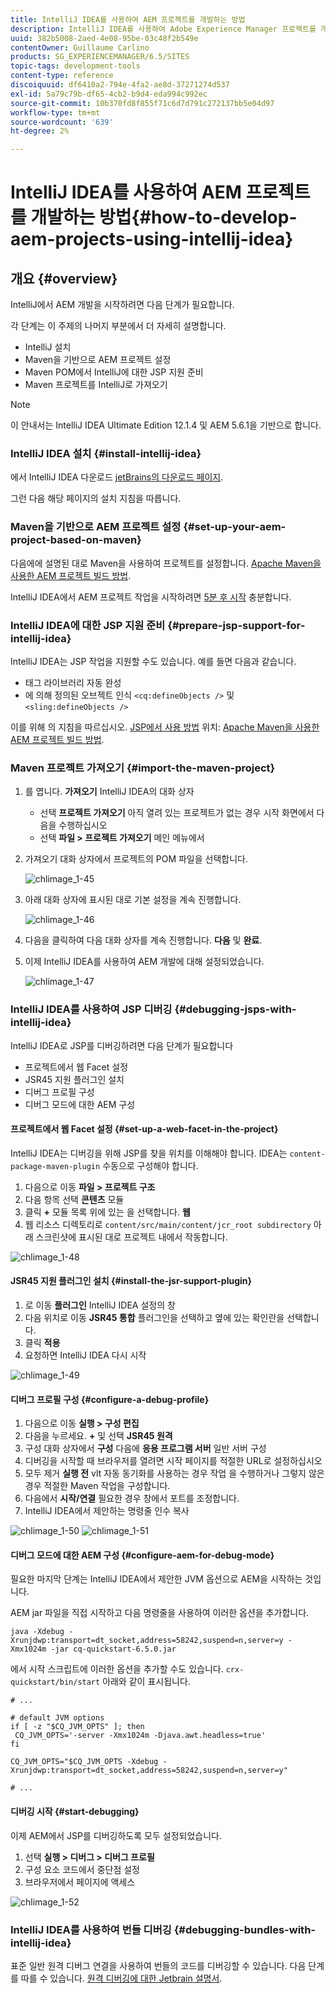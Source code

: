 ```yaml
---
title: IntelliJ IDEA를 사용하여 AEM 프로젝트를 개발하는 방법
description: IntelliJ IDEA를 사용하여 Adobe Experience Manager 프로젝트를 개발하는 방법에 대해 알아봅니다.
uuid: 382b5008-2aed-4e08-95be-03c48f2b549e
contentOwner: Guillaume Carlino
products: SG_EXPERIENCEMANAGER/6.5/SITES
topic-tags: development-tools
content-type: reference
discoiquuid: df6410a2-794e-4fa2-ae8d-37271274d537
exl-id: 5a79c79b-df65-4cb2-b9d4-eda994c992ec
source-git-commit: 10b370fd8f855f71c6d7d791c272137bb5e04d97
workflow-type: tm+mt
source-wordcount: '639'
ht-degree: 2%

---
```


# IntelliJ IDEA를 사용하여 AEM 프로젝트를 개발하는 방법{#how-to-develop-aem-projects-using-intellij-idea}

## 개요 {#overview}

IntelliJ에서 AEM 개발을 시작하려면 다음 단계가 필요합니다.

각 단계는 이 주제의 나머지 부분에서 더 자세히 설명합니다.

* IntelliJ 설치
* Maven을 기반으로 AEM 프로젝트 설정
* Maven POM에서 IntelliJ에 대한 JSP 지원 준비
* Maven 프로젝트를 IntelliJ로 가져오기

>[!NOTE]
>
>이 안내서는 IntelliJ IDEA Ultimate Edition 12.1.4 및 AEM 5.6.1을 기반으로 합니다.

### IntelliJ IDEA 설치 {#install-intellij-idea}

에서 IntelliJ IDEA 다운로드 [jetBrains의 다운로드 페이지](https://www.jetbrains.com/idea/download/).

그런 다음 해당 페이지의 설치 지침을 따릅니다.

### Maven을 기반으로 AEM 프로젝트 설정 {#set-up-your-aem-project-based-on-maven}

다음에에 설명된 대로 Maven을 사용하여 프로젝트를 설정합니다. [Apache Maven을 사용한 AEM 프로젝트 빌드 방법](/help/sites-developing/ht-projects-maven.md).

IntelliJ IDEA에서 AEM 프로젝트 작업을 시작하려면 [5분 후 시작](https://maven.apache.org/guides/getting-started/maven-in-five-minutes.html) 충분합니다.

### IntelliJ IDEA에 대한 JSP 지원 준비 {#prepare-jsp-support-for-intellij-idea}

IntelliJ IDEA는 JSP 작업을 지원할 수도 있습니다. 예를 들면 다음과 같습니다.

* 태그 라이브러리 자동 완성
* 에 의해 정의된 오브젝트 인식 `<cq:defineObjects />` 및 `<sling:defineObjects />`

이를 위해 의 지침을 따르십시오. [JSP에서 사용 방법](/help/sites-developing/ht-projects-maven.md#how-to-work-with-jsps) 위치: [Apache Maven을 사용한 AEM 프로젝트 빌드 방법](/help/sites-developing/ht-projects-maven.md).

### Maven 프로젝트 가져오기 {#import-the-maven-project}

1. 를 엽니다. **가져오기** IntelliJ IDEA의 대화 상자

   * 선택 **프로젝트 가져오기** 아직 열려 있는 프로젝트가 없는 경우 시작 화면에서 다음을 수행하십시오
   * 선택 **파일 > 프로젝트 가져오기** 메인 메뉴에서

1. 가져오기 대화 상자에서 프로젝트의 POM 파일을 선택합니다.

   ![chlimage_1-45](assets/chlimage_1-45a.png)

1. 아래 대화 상자에 표시된 대로 기본 설정을 계속 진행합니다.

   ![chlimage_1-46](assets/chlimage_1-46a.png)

1. 다음을 클릭하여 다음 대화 상자를 계속 진행합니다. **다음** 및 **완료**.
1. 이제 IntelliJ IDEA를 사용하여 AEM 개발에 대해 설정되었습니다.

   ![chlimage_1-47](assets/chlimage_1-47a.png)

### IntelliJ IDEA를 사용하여 JSP 디버깅 {#debugging-jsps-with-intellij-idea}

IntelliJ IDEA로 JSP를 디버깅하려면 다음 단계가 필요합니다

* 프로젝트에서 웹 Facet 설정
* JSR45 지원 플러그인 설치
* 디버그 프로필 구성
* 디버그 모드에 대한 AEM 구성

#### 프로젝트에서 웹 Facet 설정 {#set-up-a-web-facet-in-the-project}

IntelliJ IDEA는 디버깅을 위해 JSP를 찾을 위치를 이해해야 합니다. IDEA는 `content-package-maven-plugin` 수동으로 구성해야 합니다.

1. 다음으로 이동 **파일 > 프로젝트 구조**
1. 다음 항목 선택 **콘텐츠** 모듈
1. 클릭 **+** 모듈 목록 위에 있는 을 선택합니다. **웹**
1. 웹 리소스 디렉토리로 `content/src/main/content/jcr_root subdirectory` 아래 스크린샷에 표시된 대로 프로젝트 내에서 작동합니다.

![chlimage_1-48](assets/chlimage_1-48a.png)

#### JSR45 지원 플러그인 설치 {#install-the-jsr-support-plugin}

1. 로 이동 **플러그인** IntelliJ IDEA 설정의 창
1. 다음 위치로 이동 **JSR45 통합** 플러그인을 선택하고 옆에 있는 확인란을 선택합니다.
1. 클릭 **적용**
1. 요청하면 IntelliJ IDEA 다시 시작

![chlimage_1-49](assets/chlimage_1-49a.png)

#### 디버그 프로필 구성 {#configure-a-debug-profile}

1. 다음으로 이동 **실행 > 구성 편집**
1. 다음을 누르세요. **+** 및 선택 **JSR45 원격**
1. 구성 대화 상자에서 **구성** 다음에 **응용 프로그램 서버** 일반 서버 구성
1. 디버깅을 시작할 때 브라우저를 열려면 시작 페이지를 적절한 URL로 설정하십시오
1. 모두 제거 **실행 전** vlt 자동 동기화를 사용하는 경우 작업 을 수행하거나 그렇지 않은 경우 적절한 Maven 작업을 구성합니다.
1. 다음에서 **시작/연결** 필요한 경우 창에서 포트를 조정합니다.
1. IntelliJ IDEA에서 제안하는 명령줄 인수 복사

![chlimage_1-50](assets/chlimage_1-50a.png) ![chlimage_1-51](assets/chlimage_1-51a.png)

#### 디버그 모드에 대한 AEM 구성 {#configure-aem-for-debug-mode}

필요한 마지막 단계는 IntelliJ IDEA에서 제안한 JVM 옵션으로 AEM을 시작하는 것입니다.

AEM jar 파일을 직접 시작하고 다음 명령줄을 사용하여 이러한 옵션을 추가합니다.

`java -Xdebug -Xrunjdwp:transport=dt_socket,address=58242,suspend=n,server=y -Xmx1024m -jar cq-quickstart-6.5.0.jar`

에서 시작 스크립트에 이러한 옵션을 추가할 수도 있습니다. `crx-quickstart/bin/start` 아래와 같이 표시됩니다.

```shell
# ...

# default JVM options
if [ -z "$CQ_JVM_OPTS" ]; then
 CQ_JVM_OPTS='-server -Xmx1024m -Djava.awt.headless=true'
fi

CQ_JVM_OPTS="$CQ_JVM_OPTS -Xdebug -Xrunjdwp:transport=dt_socket,address=58242,suspend=n,server=y"

# ...
```

#### 디버깅 시작 {#start-debugging}

이제 AEM에서 JSP를 디버깅하도록 모두 설정되었습니다.

1. 선택 **실행 > 디버그 > 디버그 프로필**
1. 구성 요소 코드에서 중단점 설정
1. 브라우저에서 페이지에 액세스

![chlimage_1-52](assets/chlimage_1-52a.png)

### IntelliJ IDEA를 사용하여 번들 디버깅 {#debugging-bundles-with-intellij-idea}

표준 일반 원격 디버그 연결을 사용하여 번들의 코드를 디버깅할 수 있습니다. 다음 단계를 따를 수 있습니다. [원격 디버깅에 대한 Jetbrain 설명서](https://www.jetbrains.com/help/idea/remote-debugging-with-product.html#remote-interpreter).
